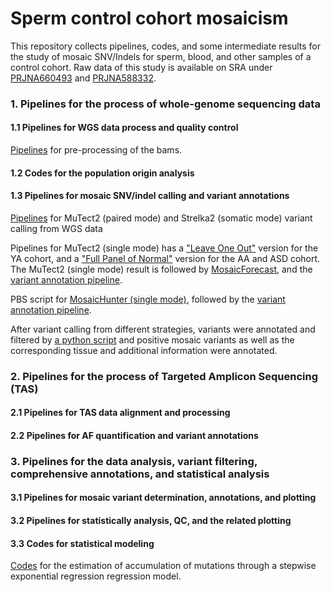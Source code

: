 # Sperm control cohort mosaicism
This repository collects pipelines, codes, and some intermediate results for the study of mosaic SNV/Indels for sperm, blood, and other samples of a control cohort. Raw data of this study is available on SRA under [PRJNA660493](https://www.ncbi.nlm.nih.gov/bioproject/PRJNA660493/) and [PRJNA588332](https://www.ncbi.nlm.nih.gov/bioproject/PRJNA588332/).

### 1. Pipelines for the process of whole-genome sequencing data

#### 1.1 Pipelines for WGS data process and quality control
[Pipelines](https://github.com/shishenyxx/Sperm_control_cohort_mosaicism/tree/master/Pipelines/Preprocessing) for pre-processing of the bams.

#### 1.2 Codes for the population origin analysis
#### 1.3 Pipelines for mosaic SNV/indel calling and variant annotations
[Pipelines](https://github.com/shishenyxx/Adult_brain_somatic_mosaicism/tree/master/pipelines/WGS_SNV_indel_calling_pipeline/Mutect2_PM_Strelka2) for MuTect2 (paired mode) and Strelka2 (somatic mode) variant calling from WGS data

Pipelines for MuTect2 (single mode) has a ["Leave One Out"](https://github.com/shishenyxx/Sperm_control_cohort_mosaicism/tree/master/Pipelines/Mosaic_Calls/Mutect2_single_mode/leave_one_out) version for the YA cohort, and a ["Full Panel of Normal"](https://github.com/shishenyxx/Adult_brain_somatic_mosaicism/tree/master/pipelines/WGS_SNV_indel_calling_pipeline/MosaicHunter_single_mode_pipeline) version for the AA and ASD cohort. The MuTect2 (single mode) result is followed by [MosaicForecast](https://github.com/shishenyxx/Adult_brain_somatic_mosaicism/tree/master/pipelines/WGS_SNV_indel_calling_pipeline/MosaicForecast_pipeline), and the [variant annotation pipeline](https://github.com/shishenyxx/PASM/tree/master/Snakemake_pipeline).

PBS script for [MosaicHunter (single mode)](https://github.com/shishenyxx/Adult_brain_somatic_mosaicism/tree/master/pipelines/WGS_SNV_indel_calling_pipeline/MosaicHunter_single_mode_pipeline), followed by the [variant annotation pipeline](https://github.com/shishenyxx/PASM/tree/master/Snakemake_pipeline).

After variant calling from different strategies, variants were annotated and filtered by [a python script](https://github.com/shishenyxx/Adult_brain_somatic_mosaicism/blob/master/pipelines/WGS_SNV_indel_calling_pipeline/Filter_and_annotate_candidate_mosaic_variants.py) and positive mosaic variants as well as the corresponding tissue and additional information were annotated.

### 2. Pipelines for the process of Targeted Amplicon Sequencing (TAS)
#### 2.1 Pipelines for TAS data alignment and processing
#### 2.2 Pipelines for AF quantification and variant annotations

### 3. Pipelines for the data analysis, variant filtering, comprehensive annotations, and statistical analysis
#### 3.1 Pipelines for mosaic variant determination, annotations, and plotting
#### 3.2 Pipelines for statistically analysis, QC, and the related plotting
#### 3.3 Codes for statistical modeling
[Codes](https://github.com/shishenyxx/Sperm_control_cohort_mosaicism/blob/master/Mutation_accumulation_model/fit_afs.py) for the estimation of accumulation of mutations through a stepwise exponential regression regression model.
